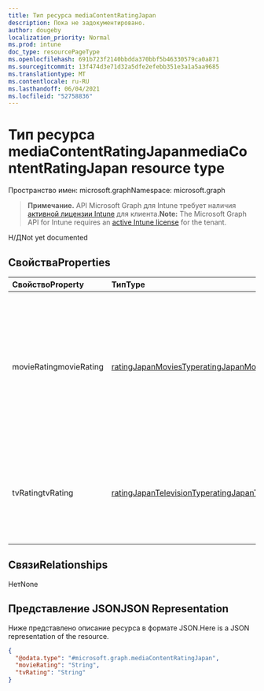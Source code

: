 ```yaml
---
title: Тип ресурса mediaContentRatingJapan
description: Пока не задокументировано.
author: dougeby
localization_priority: Normal
ms.prod: intune
doc_type: resourcePageType
ms.openlocfilehash: 691b723f2140bbdda370bbf5b46330579ca0a871
ms.sourcegitcommit: 13f474d3e71d32a5dfe2efebb351e3a1a5aa9685
ms.translationtype: MT
ms.contentlocale: ru-RU
ms.lasthandoff: 06/04/2021
ms.locfileid: "52758836"
---
```

# <a name="mediacontentratingjapan-resource-type"></a><span data-ttu-id="c2021-103">Тип ресурса mediaContentRatingJapan</span><span class="sxs-lookup"><span data-stu-id="c2021-103">mediaContentRatingJapan resource type</span></span>

<span data-ttu-id="c2021-104">Пространство имен: microsoft.graph</span><span class="sxs-lookup"><span data-stu-id="c2021-104">Namespace: microsoft.graph</span></span>

> <span data-ttu-id="c2021-105">**Примечание.** API Microsoft Graph для Intune требует наличия [активной лицензии Intune](https://go.microsoft.com/fwlink/?linkid=839381) для клиента.</span><span class="sxs-lookup"><span data-stu-id="c2021-105">**Note:** The Microsoft Graph API for Intune requires an [active Intune license](https://go.microsoft.com/fwlink/?linkid=839381) for the tenant.</span></span>

<span data-ttu-id="c2021-106">Н/Д</span><span class="sxs-lookup"><span data-stu-id="c2021-106">Not yet documented</span></span>

## <a name="properties"></a><span data-ttu-id="c2021-107">Свойства</span><span class="sxs-lookup"><span data-stu-id="c2021-107">Properties</span></span>
|<span data-ttu-id="c2021-108">Свойство</span><span class="sxs-lookup"><span data-stu-id="c2021-108">Property</span></span>|<span data-ttu-id="c2021-109">Тип</span><span class="sxs-lookup"><span data-stu-id="c2021-109">Type</span></span>|<span data-ttu-id="c2021-110">Описание</span><span class="sxs-lookup"><span data-stu-id="c2021-110">Description</span></span>|
|:---|:---|:---|
|<span data-ttu-id="c2021-111">movieRating</span><span class="sxs-lookup"><span data-stu-id="c2021-111">movieRating</span></span>|[<span data-ttu-id="c2021-112">ratingJapanMoviesType</span><span class="sxs-lookup"><span data-stu-id="c2021-112">ratingJapanMoviesType</span></span>](../resources/intune-deviceconfig-ratingjapanmoviestype.md)|<span data-ttu-id="c2021-113">Рейтинг фильмов, выбранный для Японии.</span><span class="sxs-lookup"><span data-stu-id="c2021-113">Movies rating selected for Japan.</span></span> <span data-ttu-id="c2021-114">Возможные значения: `allAllowed`, `allBlocked`, `general`, `parentalGuidance`, `agesAbove15`, `agesAbove18`.</span><span class="sxs-lookup"><span data-stu-id="c2021-114">Possible values are: `allAllowed`, `allBlocked`, `general`, `parentalGuidance`, `agesAbove15`, `agesAbove18`.</span></span>|
|<span data-ttu-id="c2021-115">tvRating</span><span class="sxs-lookup"><span data-stu-id="c2021-115">tvRating</span></span>|[<span data-ttu-id="c2021-116">ratingJapanTelevisionType</span><span class="sxs-lookup"><span data-stu-id="c2021-116">ratingJapanTelevisionType</span></span>](../resources/intune-deviceconfig-ratingjapantelevisiontype.md)|<span data-ttu-id="c2021-117">Телевизионный рейтинг, выбранный для Японии.</span><span class="sxs-lookup"><span data-stu-id="c2021-117">TV rating selected for Japan.</span></span> <span data-ttu-id="c2021-118">Возможные значения: `allAllowed`, `allBlocked`, `explicitAllowed`.</span><span class="sxs-lookup"><span data-stu-id="c2021-118">Possible values are: `allAllowed`, `allBlocked`, `explicitAllowed`.</span></span>|

## <a name="relationships"></a><span data-ttu-id="c2021-119">Связи</span><span class="sxs-lookup"><span data-stu-id="c2021-119">Relationships</span></span>
<span data-ttu-id="c2021-120">Нет</span><span class="sxs-lookup"><span data-stu-id="c2021-120">None</span></span>

## <a name="json-representation"></a><span data-ttu-id="c2021-121">Представление JSON</span><span class="sxs-lookup"><span data-stu-id="c2021-121">JSON Representation</span></span>
<span data-ttu-id="c2021-122">Ниже представлено описание ресурса в формате JSON.</span><span class="sxs-lookup"><span data-stu-id="c2021-122">Here is a JSON representation of the resource.</span></span>
<!-- {
  "blockType": "resource",
  "@odata.type": "microsoft.graph.mediaContentRatingJapan"
}
-->
``` json
{
  "@odata.type": "#microsoft.graph.mediaContentRatingJapan",
  "movieRating": "String",
  "tvRating": "String"
}
```





